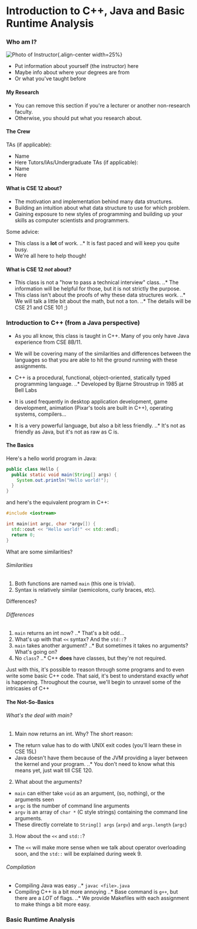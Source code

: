 # Introduction to C++, Java and Basic Runtime Analysis

### Who am I?

![Photo of Instructor](https://s3.amazonaws.com/images.seroundtable.com/t-google-404-1303660172.jpg){.align-center width=25%}
* Put information about yourself (the instructor) here
* Maybe info about where your degrees are from
* Or what you've taught before

#### My Research
* You can remove this section if you're a lecturer or another
non-research faculty.
* Otherwise, you should put what you research about.

#### The Crew
TAs (if applicable):
* Name
* Here
Tutors/IAs/Undergraduate TAs (if applicable):
* Name
* Here

#### What is CSE 12 about?
* The motivation and implementation behind many data structures.
* Building an intuition about what data structure to use for which problem.
* Gaining exposure to new styles of programming and building up your skills as
computer scientists and programmers.

Some advice:
* This class is a **lot** of work.
..* It is fast paced and will keep you quite busy. 
* We're all here to help though!

#### What is CSE 12 _not_ about?
* This class is not a "how to pass a technical interview" class.
..* The information will be helpful for those, but it is not strictly the purpose.
* This class isn't about the proofs of why these data structures work.
..* We will talk a little bit about the math, but not a ton.
..* The details will be CSE 21 and CSE 101 ;)

### Introduction to C++ (from a Java perspective)

* As you all know, this class is taught in C++. Many of you only have Java experience from CSE 8B/11.
* We will be covering many of the similarities and differences between the languages so that you are
able to hit the ground running with these assignments.

* C++ is a procedural, functional, object-oriented, statically typed programming language.
..* Developed by Bjarne Stroustrup in 1985 at Bell Labs
* It is used frequently in desktop application development, game development, animation
(Pixar's tools are built in C++), operating systems, compilers...
* It is a very powerful language, but also a bit less friendly.
..* It's not as friendly as Java, but it's not as raw as C is.

#### The Basics

Here's a hello world program in Java:
```java
public class Hello {
  public static void main(String[] args) {
    System.out.println("Hello world!");
  }
}
```

and here's the equivalent program in C++:
```cpp
#include <iostream>

int main(int argc, char *argv[]) {
  std::cout << "Hello world!" << std::endl;
  return 0;
}
```

What are some similarities?

###### Similarities
1. Both functions are named `main` (this one is trivial).
2. Syntax is relatively similar (semicolons, curly braces, etc).

Differences?

###### Differences
1. `main` returns an int now?
..* That's a bit odd...
2. What's up with that `<<` syntax? And the `std::`?
3. `main` takes another argument?
..* But sometimes it takes no arguments? What's going on?
4. No `class`?
..* C++ **does** have classes, but they're not required.

Just with this, it's possible to reason through some programs and to even write some
basic C++ code. That said, it's best to understand exactly *what* is happening.
Throughout the course, we'll begin to unravel some of the intricasies of C++

#### The Not-So-Basics

###### What's the deal with main?
1. Main now returns an int. Why?
The short reason:
* The return value has to do with UNIX exit codes (you'll learn these in CSE 15L)
* Java doesn't have them because of the JVM providing a layer between the kernel
and your program.
..* You don't need to know what this means yet, just wait till CSE 120.

2. What about the arguments?
* `main` can either take `void` as an argument, (so, nothing), or the arguments seen
* `argc` is the number of command line arguments
* `argv` is an array of `char *` (C style strings) containing the command line arguments.
* These directly correlate to `String[] args` (`argv`) and `args.length` (`argc`)

3. How about the `<<` and `std::`?
* The `<<` will make more sense when we talk about operator overloading soon, and the `std::` will
be explained during week 9.

###### Compilation
* Compiling Java was easy
..* `javac <file>.java`
* Compiling C++ is a bit more annoying
..* Base command is `g++`, but there are a *LOT* of flags.
..* We provide Makefiles with each assignment to make things a bit more easy.

### Basic Runtime Analysis